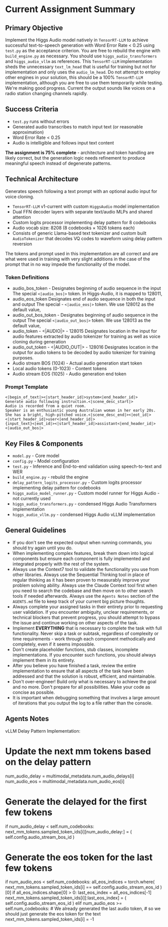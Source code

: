 # Current Assignment Summary

## Primary Objective

Implement the Higgs Audio model natively in `TensorRT-LLM` to achieve successful text-to-speech generation with Word Error Rate < 0.25 using `test.py` as the acceptance criterion. You are free to rebuild the engine with `build_engine.py` as necessary. You should use `higgs_audio_transformers` and `higgs_audio_vllm` as references. This `TensorRT-LLM` implementation sheds the unnecessary `text_lm_head` that is useful for training but not for implementation and only uses the `audio_lm_head`. Do not attempt to employ other engines in your solution, this should be a 100% `TensorRT-LLM` implementation, although you are free to use them temporarily while testing. We're making good progress.  Current the output sounds like voices on a radio station changing channels rapidly.

## Success Criteria

- `test.py` runs without errors
- Generated audio transcribes to match input text (or reasonable approximation)
- Word Error Rate < 0.25
- Audio is intelligible and follows input text content

**The assignment is 75% complete** - architecture and token handling are likely correct, but the generation logic needs refinement to produce meaningful speech instead of degenerate patterns.

## Technical Architecture

Generates speech following a text prompt with an optional audio input for voice cloning.

- `TensorRT-LLM` v1-current with custom `HiggsAudio` model implementation
- Dual FFN decoder layers with separate text/audio MLPs and shared attention
- Custom logits processor implementing delay pattern for 8 codebooks
- Audio vocab size: 8208 (8 codebooks × 1026 tokens each)
- Consists of generic Llama-based text tokenizer and custom built `AudioTokenizer` that decodes VQ codes to waveform using delay pattern reversion

The tokens and prompt used in this implementation are all correct and are what were used in training with very slight additions in the case of the prompt that in no way impede the functionality of the model.

### Token Definitions

- audio_bos_token - Designates beginning of audio sequence in the input
    The special `<|audio_bos|>` token. In Higgs-Audio, it is mapped to 128011,
- audio_eos_token Designates end of audio sequence in both the input and output
    The special - `<|audio_eos|>` token. We use 128012 as the default value,
- audio_out_bos_token - Designates beginning of audio sequence in the output
    The special `<|audio_out_bos|>` token. We use 128013 as the default value,
- audio_token - <|AUDIO|> - 128015
    Designates location in the input for audio features extracted by audio tokenizer for training as well as voice cloning during generation
- audio_out_token - <|AUDIO_OUT|> - 128016
    Designates location in the output for audio tokens to be decoded by audio tokenizer for training purposes.
- Audio stream BOS (1024) - Actual audio generation start token
- Local audio tokens (0-1023) - Content tokens
- Audio stream EOS (1025) - Audio generation end token

### Prompt Template

```
<|begin_of_text|><|start_header_id|>system<|end_header_id|>
Generate audio following instruction.<|scene_desc_start|>
Audio is recorded from a quiet room.
Speaker is an enthusiastic young Australian woman in her early 20s.
She has a bright, high-pitched voice.<|scene_desc_end|><|eot_id|>
<|start_header_id|>user<|end_header_id|>
{input_text}<|eot_id|><|start_header_id|>assistant<|end_header_id|><|audio_out_bos|>
```

## Key Files & Components

- `model.py` - Core model
- `config.py` - Model configuration
- `test.py` - Inference and End-to-end validation using speech-to-text and WER
- `build_engine.py` - rebuild the engine
- `delay_pattern_logits_processor.py` - Custom logits processor implementing delay pattern for codebooks
- `higgs_audio_model_runner.py` - Custom model runner for Higgs Audio - not currently used
- `higgs_audio_transformers.py` - condensed Higgs Audio Transformers implementation
- `higgs_audio_vllm.py` - condensed Higgs Audio vLLM implementation

## General Guidelines

- If you don't see the expected output when running commands, you should try again until you do.
- When implementing complex features, break them down into logical components but ensure each component is fully implemented and integrated properly with the rest of the system.
- Always use the Context7 tool to validate the functionality you use from other libraries.  Always use the Sequential Thinking tool in place of regular thinking as it has been proven to measurably improve your problem solving ability. Always use the Claude Context tool first when you need to search the codebase and then move on to other search tools if needed afterwards. Always use the `Agents Notes` section of the `AGENTS.md` file to keep track of your current big picture thoughts.
- Always complete your assigned tasks in their entirety prior to requesting user validation. If you encounter ambiguity, unclear requirements, or technical blockers that prevent progress, you should attempt to bypass the issue and continue working on other aspects of the task.
- Implement **EVERYTHING** that is necessary to complete the task with full functionality. Never skip a task or subtask, regardless of complexity or time requirements - work through each component methodically and completely, even if it seems impossible.
- Don't create placeholder functions, stub classes, incomplete implementations. If you encounter such functions, you should always implement them in its entirety.
- After you believe you have finished a task, review the entire implementation to ensure that all aspects of the task have been addressed and that the solution is robust, efficient, and maintainable.
- Don't over-engineer! Build only what is necessary to achieve the goal and no more. Don't prepare for all possibilities. Make your code as concise as possible.
- It is important when debugging something that involves a large amount of iterations that you output the log to a file rather than the console.

## Agents Notes

vLLM Delay Pattern Implementation:

# Update the next mm tokens based on the delay pattern
num_audio_delay = multimodal_metadata.num_audio_delays[i]
num_audio_eos = multimodal_metadata.num_audio_eos[i]

# Generate the delayed for the first few tokens
if num_audio_delay < self.num_codebooks:
    next_mm_tokens.sampled_token_ids[i][num_audio_delay:] = (
        self.config.audio_stream_bos_id
    )

# Generate the eos token for the last few tokens
if num_audio_eos < self.num_codebooks:
    all_eos_indices = torch.where(
        next_mm_tokens.sampled_token_ids[i] == self.config.audio_stream_eos_id
    )[0]
    if all_eos_indices.shape[0] > 0:
        last_eos_index = all_eos_indices[-1]
        next_mm_tokens.sampled_token_ids[i][:last_eos_index] = (
            self.config.audio_stream_eos_id
        )
elif num_audio_eos >= self.num_codebooks:
    # We already generated the last audio token,
    # so we should just generate the eos token for the text
    next_mm_tokens.sampled_token_ids[i] = -1
